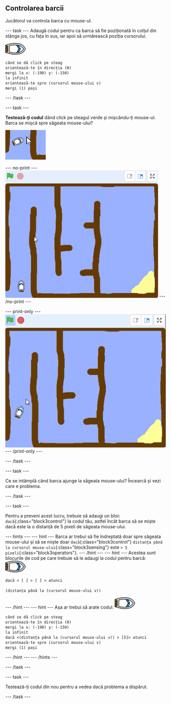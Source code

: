 ## Controlarea barcii

Jucătorul va controla barca cu mouse-ul.

\--- task \--- Adaugă codul pentru ca barca să fie poziționată în colțul din stânga jos, cu fața în sus, iar apoi să urmărească poziția cursorului.

![barcă](images/boat_resize.png)

```blocks3
când se dă click pe steag
orientează-te în direcția (0)
mergi la x: (-190) y: (-150)
la infinit
orientează-te spre (cursorul mouse-ului v)
mergi (1) pași
```

\--- /task \---

\--- task \---

**Testează-ți codul** dând click pe steagul verde și mișcându-ți mouse-ul. Barca se mișcă spre săgeata mouse-ului?

![captură de ecran](images/boat-mouse.png)

\--- no-print \--- ![screenshot](images/boat-pointer-test-anim.gif) \--- /no-print \---

\--- print-only \--- ![screenshot](images/boat-pointer-test-anim.png) \--- /print-only \---

\--- /task \---

\--- task \---

Ce se intâmplă când barca ajunge la săgeata mouse-ului? Încearcă și vezi care e problema.

\--- /task \---

\--- task \---

Pentru a preveni acest lucru, trebuie să adaugi un bloc `dacă`{:class="block3control"} la codul tău, astfel încât barca să se miște dacă este la o distanță de 5 pixeli de săgeata mouse-ului.

\--- hints \--- \--- hint \--- Barca ar trebui să fie îndreptată doar spre săgeata mouse-ului și să se miște doar `dacă`{:class="block3control"} `distanța până la cursorul mouse-ului`{:class="block3sensing"} este `> 5 pixeli`{:class="block3operators"}. \--- /hint \--- \--- hint \--- Acestea sunt blocurile de cod pe care trebuie să le adaugi la codul pentru barcă: ![barcă](images/boat_resize.png)

```blocks3
dacă < [ ] > [ ] > atunci

(distanța până la (cursorul mouse-ului v))
```

\--- /hint \--- \--- hint \--- Așa ar trebui să arate codul: ![barcă](images/boat_resize.png)

```blocks3
când se dă click pe steag
orientează-te în direcția (0)
mergi la x: (-190) y: (-150)
la infinit
dacă <(distanța până la (cursorul mouse-ului v)) > [5]> atunci
orientează-te spre (cursorul mouse-ului v)
mergi (1) pași
```

\--- /hint \--- \--- /hints \---

\--- /task \---

\--- task \---

Testează-ți codul din nou pentru a vedea dacă problema a dispărut.

\--- /task \---
